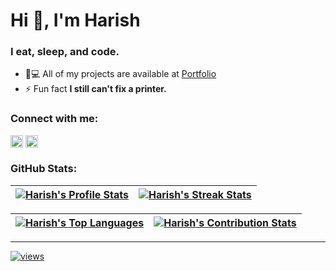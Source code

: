 <h1>Hi 👋, I'm Harish</h1>
<h3>I eat, sleep, and code.</h3>

- 👨💻 All of my projects are available at [Portfolio](https://h4rish.netlify.app)
- ⚡ Fun fact **I still can't fix a printer.**

<h3>Connect with me:</h3>

<code><a href="https://linkedin.com/in/" target="blank"><img align="center" src="https://raw.githubusercontent.com/rahuldkjain/github-profile-readme-generator/master/src/images/icons/Social/linked-in-alt.svg" alt="m4dd0c" height="20" /></a></code> 
<code><a href="https://instagram.com/harish_suthar_8" target="blank"><img align="center" src="https://raw.githubusercontent.com/rahuldkjain/github-profile-readme-generator/master/src/images/icons/Social/instagram.svg" alt="m4dd0c_" height="20" /></a></code>


<h3>GitHub Stats:</h3>

| [![Harish's Profile Stats](https://github-readme-stats.vercel.app/api?username=h4rich&show_icons=true&theme=github_dark&count_private=true&hide_border=true&rank_icon=percentile)](https://github.com/h4rich?tab=repositories) | [![Harish's Streak Stats](https://nirzak-streak-stats.vercel.app?user=h4rich&theme=github-dark-blue&hide_border=true&card_width=480)](https://github.com/h4rich?tab=repositories) |
| :-----------------------------------------------------------------------------------------------------------------------------------------------: | :------------------------------------------------------------------------------------------------------------------------: |


| [![Harish's Top Languages](https://github-readme-stats.vercel.app/api/top-langs?username=h4rich&size_weight=0.5&count_weight=0.5&show_icons=true&theme=github_dark&layout=compact&hide_border=true&card_width=480)](https://github.com/h4rich?tab=repositories)  | [![Harish's Contribution Stats](https://github-contributor-stats.vercel.app/api?username=h4rich&limit=3&theme=github_dark&hide_border=true&combine_all_yearly_contributions=true&card_width=480)](https://github.com/h4rich?tab=repositories) |
| :-----------------------------------------------------------------------------------------------------------------------------------------------: | :------------------------------------------------------------------------------------------------------------------------: |

---
[![views](https://visitcount.itsvg.in/api?id=harishkumar6375&icon=2&color=6)](https://visitcount.itsvg.in)
 
